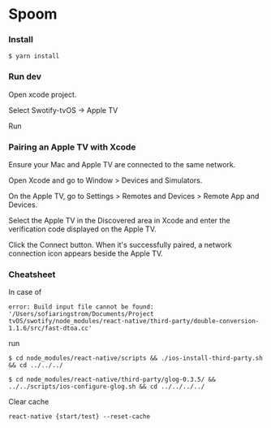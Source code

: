 # Spoom

### Install

```
$ yarn install
```

### Run dev

Open xcode project.

Select Swotify-tvOS -> Apple TV

Run

### Pairing an Apple TV with Xcode

Ensure your Mac and Apple TV are connected to the same network.

Open Xcode and go to Window > Devices and Simulators.

On the Apple TV, go to Settings > Remotes and Devices > Remote App and Devices.

Select the Apple TV in the Discovered area in Xcode and enter the verification code displayed on the Apple TV.

Click the Connect button. When it's successfully paired, a network connection icon appears beside the Apple TV.

### Cheatsheet

In case of

```
error: Build input file cannot be found: '/Users/sofiaringstrom/Documents/Project tvOS/swotify/node_modules/react-native/third-party/double-conversion-1.1.6/src/fast-dtoa.cc'
```
run

```
$ cd node_modules/react-native/scripts && ./ios-install-third-party.sh && cd ../../../
```

```
$ cd node_modules/react-native/third-party/glog-0.3.5/ && ../../scripts/ios-configure-glog.sh && cd ../../../../
```

Clear cache

```
react-native {start/test} --reset-cache
```
